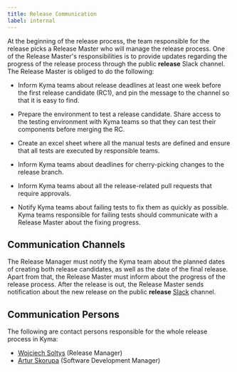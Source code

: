 ```yaml
---
title: Release Communication
label: internal
---
```


At the beginning of the release process, the team responsible for the release picks a Release Master who will manage the release process. One of the Release Master's responsibilities is to provide updates regarding the progress of the release process through the public **release** Slack channel. The Release Master is obliged to do the following:

- Inform Kyma teams about release deadlines at least one week before the first release candidate (RC1), and pin the message to the channel so that it is easy to find.

- Prepare the environment to test a release candidate. Share access to the testing environment with Kyma teams so that they can test their components before merging the RC.

- Create an excel sheet where all the manual tests are defined and ensure that all tests are executed by responsible teams.

- Inform Kyma teams about deadlines for cherry-picking changes to the release branch.

- Inform Kyma teams about all the release-related pull requests that require approvals.

- Notify Kyma teams about failing tests to fix them as quickly as possible. Kyma teams responsible for failing tests should communicate with a Release Master about the fixing progress.

## Communication Channels

The Release Manager must notify the Kyma team about the planned dates of creating both release candidates, as well as the date of the final release. Apart from that, the Release Master must inform about the progress of the release process. After the release is out, the Release Master sends notification about the new release on the public **release** [Slack](https://kyma-community.slack.com/) channel.

## Communication Persons

The following are contact persons responsible for the whole release process in Kyma:

- [Wojciech Soltys](https://github.com/Sawthis) (Release Manager)
- [Artur Skorupa](https://github.com/arturskorupa) (Software Development Manager)

